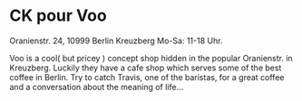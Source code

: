# CK pour Voo

Oranienstr. 24, 10999 Berlin Kreuzberg 
Mo-Sa: 11-18 Uhr.

Voo is a cool( but pricey ) concept shop hidden in the popular Oranienstr. in Kreuzberg. Luckily they have a cafe shop which serves some of the best coffee in Berlin. Try to catch Travis, one of the baristas, for a great coffee and a conversation about the meaning of life...  